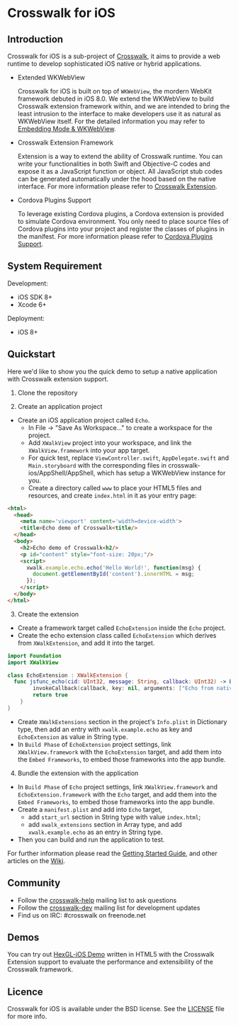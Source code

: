 # Crosswalk for iOS

## Introduction
Crosswalk for iOS is a sub-project of [Crosswalk](https://crosswalk-project.org/), it aims to provide a web runtime to develop sophisticated iOS native or hybrid applications.

* Extended WKWebView

  Crosswalk for iOS is built on top of `WKWebView`, the mordern WebKit framework debuted in iOS 8.0. We extend the WKWebView to build Crosswalk extension framework within, and we are intended to bring the least intrusion to the interface to make developers use it as natural as WKWebView itself. For the detailed information you may refer to [Embedding Mode & WKWebView](https://github.com/crosswalk-project/crosswalk-ios/wiki/Embedding-Mode-&-Native-APIs).

* Crosswalk Extension Framework

  Extension is a way to extend the ability of Crosswalk runtime. You can write your functionalities in both Swift and Objective-C codes and expose it as a JavaScript function or object. All JavaScript stub codes can be generated automatically under the hood based on the native interface. For more information please refer to [Crosswalk Extension](https://github.com/crosswalk-project/crosswalk-ios/wiki/Extensions).

* Cordova Plugins Support

  To leverage existing Cordova plugins, a Cordova extension is provided to simulate Cordova environment. You only need to place source files of Cordova plugins into your project and register the classes of plugins in the manifest. For more information please refer to [Cordova Plugins Support](https://github.com/crosswalk-project/crosswalk-ios/wiki/Cordova-Plugin-Support).

## System Requirement
Development:
* iOS SDK 8+
* Xcode 6+

Deployment:
* iOS 8+

## Quickstart
Here we'd like to show you the quick demo to setup a native application with Crosswalk extension support.

1. Clone the repository

2. Create an application project
  * Create an iOS application project called `Echo`.
    * In File -> "Save As Workspace..." to create a workspace for the project.
    * Add `XWalkView` project into your workspace, and link the `XWalkView.framework` into your app target.
    * For quick test, replace `ViewController.swift`, `AppDelegate.swift` and `Main.storyboard` with the corresponding files in crosswalk-ios/AppShell/AppShell, which has setup a WKWebView instance for you.
    * Create a directory called `www` to place your HTML5 files and resources, and create `index.html` in it as your entry page:
  ```html
  <html>
    <head>
      <meta name='viewport' content='width=device-width'>
      <title>Echo demo of Crosswalk<title/>
    </head>
    <body>
      <h2>Echo demo of Crosswalk<h2/>
      <p id="content" style="font-size: 20px;"/>
      <script>
        xwalk.example.echo.echo('Hello World!', function(msg) {
          document.getElementById('content').innerHTML = msg;
        });
      </script>
    </body>
  </html>
  ```

3. Create the extension
  * Create a framework target called `EchoExtension` inside the `Echo` project.
  * Create the echo extension class called `EchoExtension` which derives from `XWalkExtension`, and add it into the target.
  ```swift
  import Foundation
  import XWalkView

  class EchoExtension : XWalkExtension {
    func jsfunc_echo(cid: UInt32, message: String, callback: UInt32) -> Bool {
          invokeCallback(callback, key: nil, arguments: ["Echo from native: " + message])
          return true
      }
  }
  ```
  * Create `XWalkExtensions` section in the project's `Info.plist` in Dictionary type, then add an entry with `xwalk.example.echo` as key and `EchoExtension` as value in String type.
  * In `Build Phase` of `EchoExtension` project settings, link `XWalkView.framework` with the `EchoExtension` target, and add them into the `Embed Frameworks`, to embed those frameworks into the app bundle.

4. Bundle the extension with the application
  * In `Build Phase` of `Echo` project settings, link `XWalkView.framework` and `EchoExtension.framework` with the `Echo` target, and add them into the `Embed Frameworks`, to embed those frameworks into the app bundle.
  * Create a `manifest.plist` and add into `Echo` target,
    * add `start_url` section in String type with value `index.html`;
    * add `xwalk_extensions` section in Array type, and add `xwalk.example.echo` as an entry in String type.
  * Then you can build and run the application to test.

For further information please read the [Getting Started Guide](https://github.com/crosswalk-project/crosswalk-ios/wiki/Getting-Started-With-Crosswalk-for-iOS), and other articles on the [Wiki](https://github.com/crosswalk-project/crosswalk-ios/wiki).

## Community
* Follow the [crosswalk-help](https://lists.crosswalk-project.org/mailman/listinfo/crosswalk-help) mailing list to ask questions
* Follow the [crosswalk-dev](https://lists.crosswalk-project.org/mailman/listinfo/crosswalk-dev) mailing list for development updates
* Find us on IRC: #crosswalk on freenode.net

## Demos
You can try out [HexGL-iOS Demo](https://github.com/jondong/HexGL-iOS) written in HTML5 with the Crosswalk Extension support to evaluate the performance and extensibility of the Crosswalk framework.

## Licence
Crosswalk for iOS is available under the BSD license. See the [LICENSE](https://github.com/crosswalk-project/crosswalk-ios/blob/master/LICENSE) file for more info.
